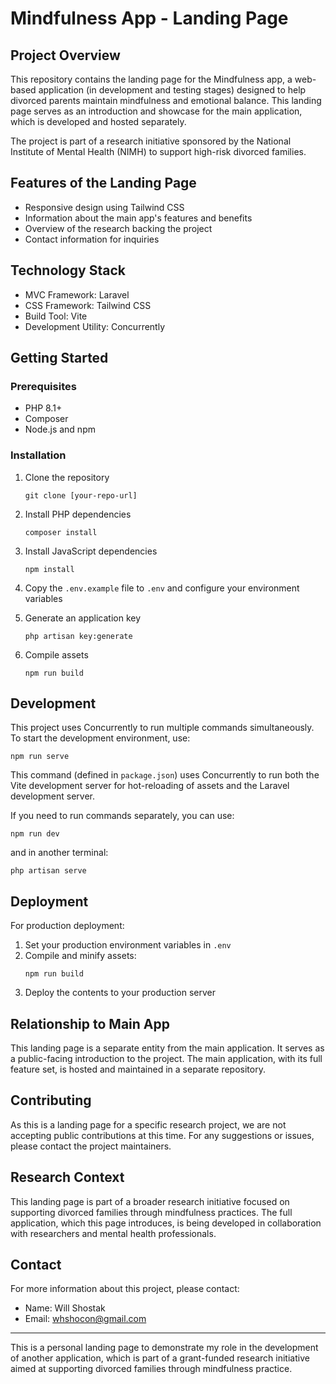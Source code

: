 # Mindfulness App - Landing Page

## Project Overview

This repository contains the landing page for the Mindfulness app, a web-based application (in development and testing stages) designed to help divorced parents maintain mindfulness and emotional balance. This landing page serves as an introduction and showcase for the main application, which is developed and hosted separately.

The project is part of a research initiative sponsored by the National Institute of Mental Health (NIMH) to support high-risk divorced families.

## Features of the Landing Page

- Responsive design using Tailwind CSS
- Information about the main app's features and benefits
- Overview of the research backing the project
- Contact information for inquiries

## Technology Stack

- MVC Framework: Laravel
- CSS Framework: Tailwind CSS
- Build Tool: Vite
- Development Utility: Concurrently

## Getting Started

### Prerequisites

- PHP 8.1+
- Composer
- Node.js and npm

### Installation

1. Clone the repository
   ```
   git clone [your-repo-url]
   ```

2. Install PHP dependencies
   ```
   composer install
   ```

3. Install JavaScript dependencies
   ```
   npm install
   ```

4. Copy the `.env.example` file to `.env` and configure your environment variables

5. Generate an application key
   ```
   php artisan key:generate
   ```

6. Compile assets
   ```
   npm run build
   ```

## Development

This project uses Concurrently to run multiple commands simultaneously. To start the development environment, use:

```
npm run serve
```

This command (defined in `package.json`) uses Concurrently to run both the Vite development server for hot-reloading of assets and the Laravel development server.

If you need to run commands separately, you can use:

```
npm run dev
```

and in another terminal:

```
php artisan serve
```

## Deployment

For production deployment:

1. Set your production environment variables in `.env`
2. Compile and minify assets:
   ```
   npm run build
   ```
3. Deploy the contents to your production server

## Relationship to Main App

This landing page is a separate entity from the main application. It serves as a public-facing introduction to the project. The main application, with its full feature set, is hosted and maintained in a separate repository.

## Contributing

As this is a landing page for a specific research project, we are not accepting public contributions at this time. For any suggestions or issues, please contact the project maintainers.

## Research Context

This landing page is part of a broader research initiative focused on supporting divorced families through mindfulness practices. The full application, which this page introduces, is being developed in collaboration with researchers and mental health professionals.

## Contact

For more information about this project, please contact:

- Name: Will Shostak
- Email: [whshocon@gmail.com](mailto:whshocon@gmail.com)

---

This is a personal landing page to demonstrate my role in the development of another application, which is part of a grant-funded research initiative aimed at supporting divorced families through mindfulness practice.